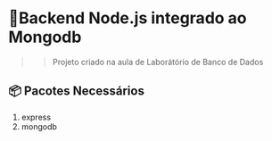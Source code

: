 # 🚀Backend Node.js integrado ao Mongodb
>> Projeto criado na aula de Laborátório de Banco de Dados

## 📦 Pacotes Necessários
1. express
2. mongodb
